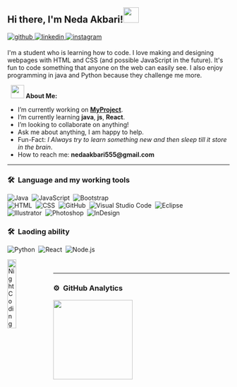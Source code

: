 
  <!-- Your title -->
## Hi there, I'm Neda Akbari!<img src="https://media.giphy.com/media/hvRJCLFzcasrR4ia7z/giphy.gif" width="35px">
 
<div>
<a href="https://github.com/nedaakbari" target="_blank">
<img src=https://img.shields.io/badge/github-%2324292e.svg?&style=for-the-badge&logo=github&logoColor=white alt=github style="margin-bottom: 5px;" />
</a>
<a href="https://linkedin.com/in/rishavanand" target="_blank">
<img src=https://img.shields.io/badge/linkedin-%231E77B5.svg?&style=for-the-badge&logo=linkedin&logoColor=white alt=linkedin style="margin-bottom: 5px;" />
</a>
<a href="https://instagram.com/nedaak55/" target="_blank">
<img src=https://img.shields.io/badge/instagram-%23000000.svg?&style=for-the-badge&logo=instagram&logoColor=white alt=instagram style="margin-bottom: 5px;" />
</a>  
</div>

I'm a student who is learning how to code. I love making and designing webpages with HTML and CSS (and possible JavaScript in the future).  It's fun to code something that anyone on the web can easily see. I also enjoy programming in java and Python because they challenge me more.

&nbsp;
<img src="https://media.giphy.com/media/iY8CRBdQXODJSCERIr/giphy.gif" width="30px"> **About Me:**

- I’m currently working on __[MyProject](https://github.com/nedaakbari/Bank_JPA_Hibernate)__.
- I’m currently learning __java__, __js__, __React__.
- I’m looking to collaborate on anything!
- Ask me about anything, I am happy to help.
- Fun-Fact: *I Always try to learn something new and then sleep till it store in the brain*.
- How to reach me: __nedaakbari555@gmail.com__

--- 

### 🛠 &nbsp;Language and my working tools

![Java](https://img.shields.io/badge/-Java-05122A?style=flat&logo=Java&logoColor=FFA518)&nbsp;
![JavaScript](https://img.shields.io/badge/-JavaScript-05122A?style=flat&logo=javascript)&nbsp;
![Bootstrap](https://img.shields.io/badge/-Bootstrap-05122A?style=flat&logo=bootstrap&logoColor=563D7C)\
![HTML](https://img.shields.io/badge/-HTML-05122A?style=flat&logo=HTML5)&nbsp;
![CSS](https://img.shields.io/badge/-CSS-05122A?style=flat&logo=CSS3&logoColor=1572B6)&nbsp;
![GitHub](https://img.shields.io/badge/-GitHub-05122A?style=flat&logo=github)&nbsp;
![Visual Studio Code](https://img.shields.io/badge/-Visual%20Studio%20Code-05122A?style=flat&logo=visual-studio-code&logoColor=007ACC)&nbsp;
![Eclipse](https://img.shields.io/badge/-Eclipse-05122A?style=flat&logo=eclipse-ide&logoColor=2C2255)\
![Illustrator](https://img.shields.io/badge/-Illustrator-05122A?style=flat&logo=adobe-illustrator)&nbsp;
![Photoshop](https://img.shields.io/badge/-Photoshop-05122A?style=flat&logo=adobe-photoshop)&nbsp;
![InDesign](https://img.shields.io/badge/-InDesign-05122A?style=flat&logo=adobe-indesign)

### 🛠 &nbsp;Laoding ability
![Python](https://img.shields.io/badge/-Python-05122A?style=flat&logo=python)&nbsp;
![React](https://img.shields.io/badge/-React-05122A?style=flat&logo=react)&nbsp;
![Node.js](https://img.shields.io/badge/-Node.js-05122A?style=flat&logo=node.js)&nbsp;

<img alt="Night Coding" src="https://i.pinimg.com/originals/87/2e/56/872e568bbfd406dc4a62c37aac0a5682.jpg" align="left" width=20%/>

&nbsp;

--- 


### ⚙️ &nbsp;GitHub Analytics
<p >
<a href="https://github.com/AVS1508">
  <img height="180em" src="https://github-readme-stats.vercel.app/api?username=nedaakbari&show_icons=true&count_private=true&hide_border=true""/>
  
</a>
</p>

<!--
 ### Hi there 👋
**nedaakbari/nedaakbari** is a ✨ _special_ ✨ repository because its `README.md` (this file) appears on your GitHub profile.

Here are some ideas to get you started:

- 🔭 I’m currently working on ...
- 🌱 I’m currently learning ...
- 👯 I’m looking to collaborate on ...
- 🤔 I’m looking for help with ...
- 💬 Ask me about ...
- 📫 How to reach me: ...
- 😄 Pronouns: ...
- ⚡ Fun fact: ...
-->
